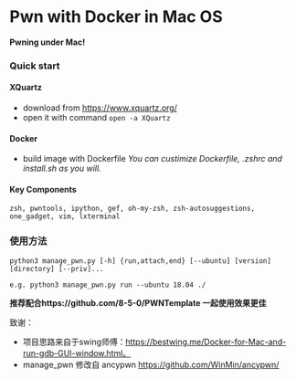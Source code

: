 # Pwn with Docker in Mac OS

**Pwning under Mac!**

### Quick start

#### XQuartz
* download from https://www.xquartz.org/
* open it with command `open -a XQuartz`
#### Docker
* build image with Dockerfile
  *You can custimize Dockerfile, .zshrc and install.sh as you will.*
  
#### Key Components
```
zsh, pwntools, ipython, gef, oh-my-zsh, zsh-autosuggestions, one_gadget, vim, lxterminal
```

### 使用方法

```
python3 manage_pwn.py [-h] {run,attach,end} [--ubuntu] [version] [directory] [--priv]...

e.g. python3 manage_pwn.py run --ubuntu 18.04 ./ 
```

**推荐配合https://github.com/8-5-0/PWNTemplate 一起使用效果更佳**

致谢：

* 项目思路来自于swing师傅：https://bestwing.me/Docker-for-Mac-and-run-gdb-GUI-window.html。
* manage_pwn 修改自 ancypwn https://github.com/WinMin/ancypwn/